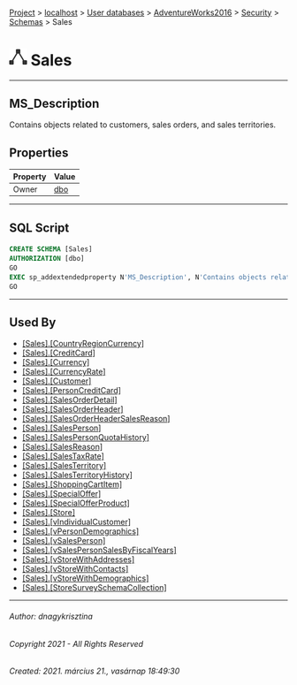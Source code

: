 #### 

[Project](../../../../../index.md) > [localhost](../../../../index.md) > [User databases](../../../index.md) > [AdventureWorks2016](../../index.md) > [Security](../index.md) > [Schemas](Schemas.md) > Sales

# ![Schemas](../../../../../Images/Schema32.png) Sales

---

## <a name="#description"></a>MS_Description

Contains objects related to customers, sales orders, and sales territories.

## <a name="#properties"></a>Properties

| Property | Value |
|---|---|
| Owner | [dbo](../Users/dbo.md) |


---

## <a name="#sqlscript"></a>SQL Script

```sql
CREATE SCHEMA [Sales]
AUTHORIZATION [dbo]
GO
EXEC sp_addextendedproperty N'MS_Description', N'Contains objects related to customers, sales orders, and sales territories.', 'SCHEMA', N'Sales', NULL, NULL, NULL, NULL
GO

```


---

## <a name="#usedby"></a>Used By

* [[Sales].[CountryRegionCurrency]](../../Tables/CountryRegionCurrency.md)
* [[Sales].[CreditCard]](../../Tables/CreditCard.md)
* [[Sales].[Currency]](../../Tables/Currency.md)
* [[Sales].[CurrencyRate]](../../Tables/CurrencyRate.md)
* [[Sales].[Customer]](../../Tables/Customer.md)
* [[Sales].[PersonCreditCard]](../../Tables/PersonCreditCard.md)
* [[Sales].[SalesOrderDetail]](../../Tables/SalesOrderDetail.md)
* [[Sales].[SalesOrderHeader]](../../Tables/SalesOrderHeader.md)
* [[Sales].[SalesOrderHeaderSalesReason]](../../Tables/SalesOrderHeaderSalesReason.md)
* [[Sales].[SalesPerson]](../../Tables/SalesPerson.md)
* [[Sales].[SalesPersonQuotaHistory]](../../Tables/SalesPersonQuotaHistory.md)
* [[Sales].[SalesReason]](../../Tables/SalesReason.md)
* [[Sales].[SalesTaxRate]](../../Tables/SalesTaxRate.md)
* [[Sales].[SalesTerritory]](../../Tables/SalesTerritory.md)
* [[Sales].[SalesTerritoryHistory]](../../Tables/SalesTerritoryHistory.md)
* [[Sales].[ShoppingCartItem]](../../Tables/ShoppingCartItem.md)
* [[Sales].[SpecialOffer]](../../Tables/SpecialOffer.md)
* [[Sales].[SpecialOfferProduct]](../../Tables/SpecialOfferProduct.md)
* [[Sales].[Store]](../../Tables/Store.md)
* [[Sales].[vIndividualCustomer]](../../Views/vIndividualCustomer.md)
* [[Sales].[vPersonDemographics]](../../Views/vPersonDemographics.md)
* [[Sales].[vSalesPerson]](../../Views/vSalesPerson.md)
* [[Sales].[vSalesPersonSalesByFiscalYears]](../../Views/vSalesPersonSalesByFiscalYears.md)
* [[Sales].[vStoreWithAddresses]](../../Views/vStoreWithAddresses.md)
* [[Sales].[vStoreWithContacts]](../../Views/vStoreWithContacts.md)
* [[Sales].[vStoreWithDemographics]](../../Views/vStoreWithDemographics.md)
* [[Sales].[StoreSurveySchemaCollection]](../../Programmability/Types/XML_Schema_Collections/StoreSurveySchemaCollection.md)


---

###### Author:  dnagykrisztina

###### Copyright 2021 - All Rights Reserved

###### Created: 2021. március 21., vasárnap 18:49:30

